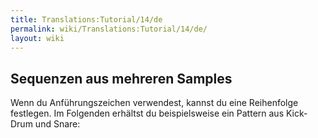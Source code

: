 ```yaml
---
title: Translations:Tutorial/14/de
permalink: wiki/Translations:Tutorial/14/de/
layout: wiki
---
```


## Sequenzen aus mehreren Samples

Wenn du Anführungszeichen verwendest, kannst du eine Reihenfolge
festlegen. Im Folgenden erhältst du beispielsweise ein Pattern aus
Kick-Drum und Snare:
